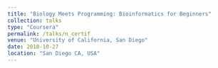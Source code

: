 ```yaml
---
title: "Biology Meets Programming: Bioinformatics for Beginners"
collection: talks
type: "Coursera"
permalink: /talks/n_certif
venue: "University of California, San Diego"
date: 2018-10-27
location: "San Diego CA, USA"
---
```



